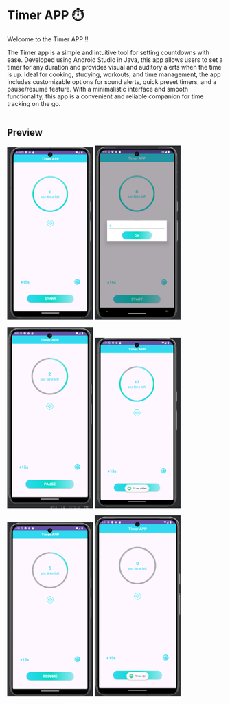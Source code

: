 # Timer APP ⏱️
Welcome to the Timer APP ‼️

The Timer app is a simple and intuitive tool for setting countdowns with ease.
Developed using Android Studio in Java, this app allows users to set a timer for any duration and provides visual and auditory alerts when the time is up.
Ideal for cooking, studying, workouts, and time management, the app includes customizable options for sound alerts, quick preset timers, and a pause/resume feature.
With a minimalistic interface and smooth functionality, this app is a convenient and reliable companion for time tracking on the go.
<br>
<br>

## Preview
<p float="left">
  <img src="./images/screenshot1.png" alt="Timer APP Image 1" width="200"/>
  <img src="./images/screenshot2.png" alt="Timer APP Image 2" width="200"/>
</p>

<p float="left">
  <img src="./images/screenshot3.png" alt="Timer APP Image 3" width="200"/>
  <img src="./images/screenshot4.png" alt="Timer APP Image 4" width="200"/>
</p>

<p float="left">
  <img src="./images/screenshot5.png" alt="Timer APP Image 5" width="200"/>
  <img src="./images/screenshot6.png" alt="Timer APP Image 6" width="200"/>
</p>
